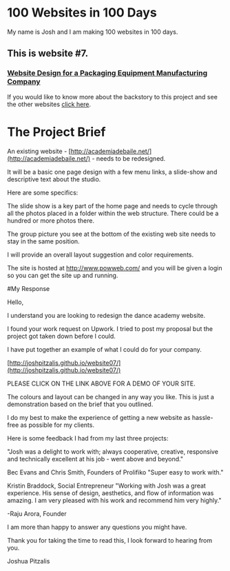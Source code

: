 # 100 Websites in 100 Days
My name is Josh and I am making 100 websites in 100 days.
## This is website #7.

### [Website Design for a Packaging Equipment Manufacturing Company](http://joshpitzalis.github.io/website05/)

If you would like to know more about the backstory to this project and see the other websites [click here](https://github.com/joshpitzalis/websites).

# The Project Brief

An existing website - [http://academiadebaile.net/](http://academiadebaile.net/) - needs to be redesigned.

It will be a basic one page design with a few menu links, a slide-show and descriptive text about the studio.

Here are some specifics:

The slide show is a key part of the home page and needs to cycle through all the photos placed in a folder within the web structure.  There could be a hundred or more photos there.

The group picture you see at the bottom of the existing web site needs to stay in the same position.

I will provide an overall layout suggestion and color requirements.

The site is hosted at http://www.powweb.com/ and you will be given a login so you can get the site up and running.

#My Response

Hello,

I understand you are looking to redesign the dance academy website.

I found your work request on Upwork. I tried to post my proposal but the project got taken down before I could.

I have put together an example of what I could do for your company.

[http://joshpitzalis.github.io/website07/](http://joshpitzalis.github.io/website07/)

PLEASE CLICK ON THE LINK ABOVE FOR A DEMO OF YOUR SITE.

The colours and layout can be changed in any way you like. This is just a demonstration based on the brief that you outlined.

I do my best to make the experience of getting a new website as hassle-free as possible for my clients.

Here is some feedback I had from my last three projects:

"Josh was a delight to work with; always cooperative, creative, responsive and technically excellent at his job - went above and beyond."

Bec Evans and Chris Smith, Founders of Prolifiko
"Super easy to work with."

Kristin Braddock, Social Entrepreneur
"Working with Josh was a great experience. His sense of design, aesthetics, and flow of information was amazing. I am very pleased with his work and recommend him very highly."

-Raju Arora, Founder

I am more than happy to answer any questions you might have.

Thank you for taking the time to read this, I look forward to hearing from you.

Joshua Pitzalis
